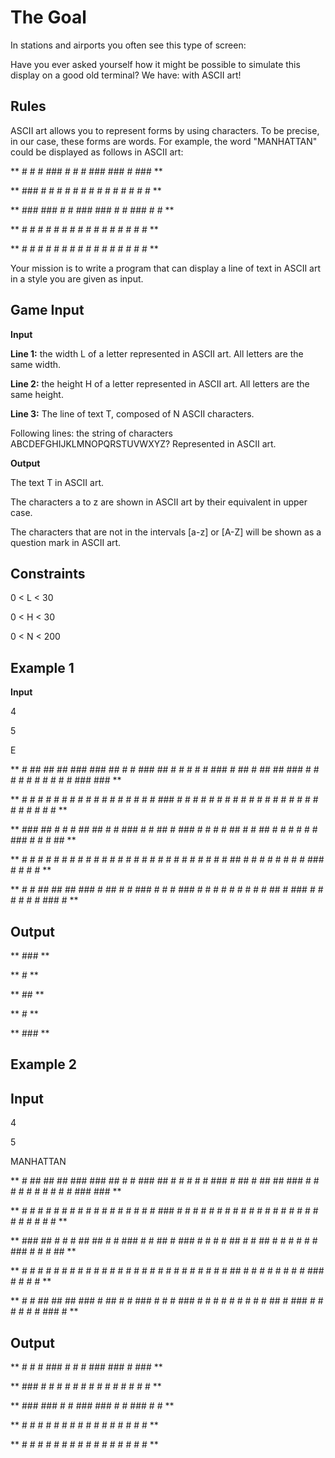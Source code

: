 # The Goal
In stations and airports you often see this type of screen:

Have you ever asked yourself how it might be possible to simulate this display on a good old terminal? We have: with ASCII art!

## Rules
ASCII art allows you to represent forms by using characters. To be precise, in our case, these forms are words. For example, the word "MANHATTAN" could be displayed as follows in ASCII art:

** # #  #  ### # #  #  ### ###  #  ### **

** ### # # # # # # # #  #   #  # # # # **

** ### ### # # ### ###  #   #  ### # # **

** # # # # # # # # # #  #   #  # # # # **

** # # # # # # # # # #  #   #  # # # # **
 
Your mission is to write a program that can display a line of text in ASCII art in a style you are given as input.

## Game Input

**Input**

**Line 1:** the width L of a letter represented in ASCII art. All letters are the same width.

**Line 2:** the height H of a letter represented in ASCII art. All letters are the same height.

**Line 3:** The line of text T, composed of N ASCII characters.

Following lines: the string of characters ABCDEFGHIJKLMNOPQRSTUVWXYZ? Represented in ASCII art.

**Output**

The text T in ASCII art.

The characters a to z are shown in ASCII art by their equivalent in upper case.

The characters that are not in the intervals [a-z] or [A-Z] will be shown as a question mark in ASCII art.

## Constraints

0 < L < 30

0 < H < 30

0 < N < 200

## Example 1

**Input**

4

5 

E

**  #  ##   ## ##  ### ###  ## # # ###  ## # # #   # # ###  #  ##   #  ##   ## ### # # # # # # # # # # ### ### **

** # # # # #   # # #   #   #   # #  #    # # # #   ### # # # # # # # # # # #    #  # # # # # # # # # #   #   # **

** ### ##  #   # # ##  ##  # # ###  #    # ##  #   ### # # # # ##  # # ##   #   #  # # # # ###  #   #   #   ## **

** # # # # #   # # #   #   # # # #  #  # # # # #   # # # # # # #    ## # #   #  #  # # # # ### # #  #  #       **

** # # ##   ## ##  ### #    ## # # ###  #  # # ### # # # #  #  #     # # # ##   #  ###  #  # # # #  #  ###  #  **

## Output

** ### **

** #   **

** ##  **

** #   **

** ### ** 

## Example 2

## Input

4

5

MANHATTAN

**  #  ##   ## ##  ### ###  ## # # ###  ## # # #   # # ###  #  ##   #  ##   ## ### # # # # # # # # # # ### ### **

** # # # # #   # # #   #   #   # #  #    # # # #   ### # # # # # # # # # # #    #  # # # # # # # # # #   #   # **

** ### ##  #   # # ##  ##  # # ###  #    # ##  #   ### # # # # ##  # # ##   #   #  # # # # ###  #   #   #   ## **

** # # # # #   # # #   #   # # # #  #  # # # # #   # # # # # # #    ## # #   #  #  # # # # ### # #  #  #       **

** # # ##   ## ##  ### #    ## # # ###  #  # # ### # # # #  #  #     # # # ##   #  ###  #  # # # #  #  ###  #  **

## Output

** # #  #  ### # #  #  ### ###  #  ###  **

** ### # # # # # # # #  #   #  # # # #  **

** ### ### # # ### ###  #   #  ### # #  **

** # # # # # # # # # #  #   #  # # # #  **

** # # # # # # # # # #  #   #  # # # #  **
